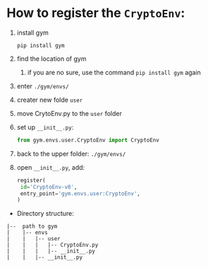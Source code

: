 # How to register the `CryptoEnv`:

1. install gym

   ```shell
   pip install gym
   ```

2. find the location of gym

   1. if you are no sure, use the command `pip install gym` again

3. enter `./gym/envs/`

4. creater new folde `user`

5. move CrytoEnv.py to the `user` folder

6. set up `__init__.py`:

   ```python
   from gym.envs.user.CryptoEnv import CryptoEnv
   ```

7. back to the upper folder: `./gym/envs/`

8. open  `__init__.py`, add:

   ```python
   register(
   	id='CryptoEnv-v0',
   	entry_point='gym.envs.user:CryptoEnv',
   )
   ```

- Directory structure:

```
|--  path to gym
|    |-- envs
|    |   |-- user
|    |   |   |-- CryptoEnv.py
|    |   |   |-- __init__.py
|    |   |-- __init__.py
```